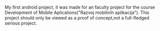 My first android project, it was made for an faculty project for the course Development of Mobile Aplications("Razvoj mobilinih aplikacija"). This project should only be viewed as a proof of concept,not a full-fledged serious project.
